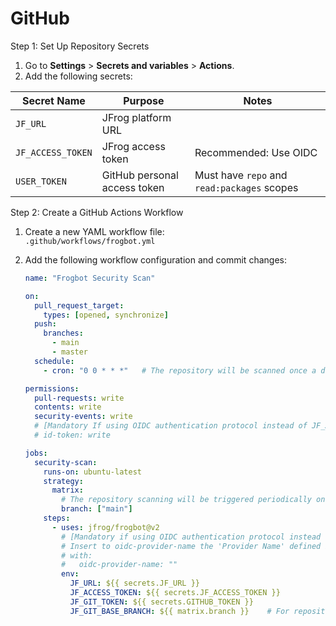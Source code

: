 # GitHub

Step 1: Set Up Repository Secrets

1. Go to **Settings** > **Secrets and variables** > **Actions**.
2. Add the following secrets:

| Secret Name       | Purpose                      | Notes                                       |
| ----------------- | ---------------------------- | ------------------------------------------- |
| `JF_URL`          | JFrog platform URL           |                                             |
| `JF_ACCESS_TOKEN` | JFrog access token           | Recommended: Use OIDC                       |
| `USER_TOKEN`      | GitHub personal access token | Must have `repo` and `read:packages` scopes |

Step 2: Create a GitHub Actions Workflow

1. Create a new YAML workflow file: \
   `.github/workflows/frogbot.yml`
2.  Add the following workflow configuration and commit changes:

    ```yaml
    name: "Frogbot Security Scan"

    on:
      pull_request_target:
        types: [opened, synchronize]
      push:
        branches:
          - main
          - master
      schedule:
        - cron: "0 0 * * *"   # The repository will be scanned once a day at 00:00 GMT.

    permissions:
      pull-requests: write
      contents: write
      security-events: write
      # [Mandatory If using OIDC authentication protocol instead of JF_ACCESS_TOKEN]
      # id-token: write

    jobs:
      security-scan:
        runs-on: ubuntu-latest
        strategy:
          matrix:
            # The repository scanning will be triggered periodically on the following branches.
            branch: ["main"]
        steps:
          - uses: jfrog/frogbot@v2
            # [Mandatory if using OIDC authentication protocol instead of JF_ACCESS_TOKEN]
            # Insert to oidc-provider-name the 'Provider Name' defined in the OIDC integration configured in the JPD
            # with:
            #   oidc-provider-name: ""
            env:
              JF_URL: ${{ secrets.JF_URL }}
              JF_ACCESS_TOKEN: ${{ secrets.JF_ACCESS_TOKEN }}
              JF_GIT_TOKEN: ${{ secrets.GITHUB_TOKEN }}
              JF_GIT_BASE_BRANCH: ${{ matrix.branch }}    # For repository scan action
    ```
